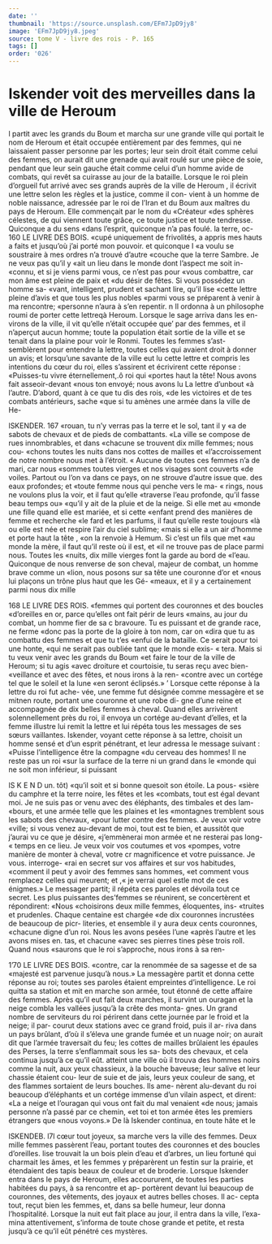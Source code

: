 ```yaml
---
date: ''
thumbnail: 'https://source.unsplash.com/EFm7JpD9jy8'
image: 'EFm7JpD9jy8.jpeg'
source: tome V - livre des rois - P. 165
tags: []
order: '026'
---
```


# Iskender voit des merveilles dans la ville de Heroum

l partit avec les grands du Boum et marcha sur une grande ville qui portait le nom de Heroum et était occupée entièrement par des femmes, qui ne laissaient passer personne par les portes; leur sein droit était comme celui des femmes, on aurait dit une grenade qui avait roulé sur une pièce de soie, pendant que leur sein gauche était comme celui d’un homme avide de combats, qui revêt sa cuirasse au jour de la bataille. Lorsque le roi plein d’orgueil fut arrivé
avec ses grands auprès de la ville de Heroum , il écrivit
une lettre selon les règles et la justice, comme il con- vient à un homme de noble naissance, adressée par
le roi de l’Iran et du Boum aux maîtres du pays de Heroum. Elle commençait par le nom du «Créateur
«des sphères célestes, de qui viennent toute grâce,
ce toute justice et toute tendresse. Quiconque a du sens
«dans l’esprit, quiconque n’a pas foulé. la terre, oc-
160 LE LIVRE DES BOIS.
«cupé uniquement de frivolités, a appris mes hauts
a faits et jusqu’où j’ai porté mon pouvoir. et quiconque I
«a voulu se soustraire à mes ordres n’a trouvé d’autre «couche que la terre Sambre. Je ne veux pas qu’il y «ait un lieu dans le monde dont l’aspect me soit in- «connu, et si je viens parmi vous, ce n’est pas pour «vous combattre, car mon âme est pleine de paix et «du désir de fêtes. Si vous possédez un homme sa- «vant, intelligent, prudent et sachant lire, qu’il lise «cette lettre pleine d’avis et que tous les plus nobles «parmi vous se préparent à venir à ma rencontre; «personne n’aura à s’en repentir. n
Il ordonna à un philosophe roumi de porter cette lettreqà Heroum. Lorsque le sage arriva dans les en- virons de la ville, il vit qu’elle n’était occupée que’
par des femmes, et il n’aperçut aucun homme; toute
la population était sortie de la ville et se tenait dans
la plaine pour voir le Ronmi. Toutes les femmes s’ast- semblèrent pour entendre la lettre, toutes celles qui avaient droit à donner un avis; et lorsqu’une savante
de la ville eut lu cette lettre et compris les intentions du cœur du roi, elles s’assirent et écrivirent cette réponse : «Puisses-tu vivre éternellement,.ô roi qui «portes haut la tête! Nous avons fait asseoir-devant «nous ton envoyé; nous avons lu La lettre d’unbout
«à l’autre. D’abord, quant à ce que tu dis des rois,
«de les victoires et de tes combats antérieurs, sache «que si tu amènes une armée dans la ville de He-

lSKENDER. 167 «rouan, tu n’y verras pas la terre et le sol, tant il y
«a de sabots de chevaux et de pieds de combattants.
«La ville se compose de rues innombrables, et dans
«chacune se trouvent dix mille femmes; nous cou-
«chons toutes les nuits dans nos cottes de mailles et «l’accroissement de notre nombre nous met à l’étroit.
« Aucune de toutes ces femmes n’a de mari, car nous «sommes toutes vierges et nos visages sont couverts «de voiles. Partout ou l’on va dans ce pays, on ne strouve d’autre issue que. des eaux profondes; et
«toute femme nous qui penche vers le ma- « rings, nous ne voulons plus la voir, et il faut qu’elle «traverse l’eau profonde, qu’il fasse beau temps ou»
«qu’il y ait de la pluie et de la neige. Si elle met au «monde une fille quand elle est mariée, et si cette «enfant prend des manières de femme et recherche «le fard et les parfums, il faut qu’elle reste toujours
«là ou elle est née et respire l’air du ciel sublime;
«mais si elle a un air d’homme et porte haut la tête ,
«on la renvoie à Hemum. Si c’est un fils que met
«au monde la mère, il faut qu’il reste où il est, et
«il ne trouve pas de place parmi nous. Toutes les «nuits, dix mille vierges font la garde au bord de «l’eau. Quiconque de nous renverse de son cheval,
majeur de combat, un homme brave comme un «lion, nous posons sur sa tête une couronne d’or et
«nous lui plaçons un trône plus haut que les Gé- «meaux, et il y a certainement parmi nous dix mille

168 LE LIVRE DES ROIS.
«femmes qui portent des couronnes et des boucles «d’oreilles en or, parce qu’elles ont fait périr de leurs
«mains, au jour du combat, un homme fier de sa
c bravoure. Tu es puissant et de grande race, ne ferme «donc pas la porte de la gloire à ton nom, car on «dira que tu as combattu des femmes et que tu t’es «enfui de la bataille. Ce serait pour toi une honte, «qui ne serait pas oubliée tant que le monde exis-
« tera. Mais si tu veux venir avec les grands du Boum «et faire le tour de la ville de Heroum; si tu agis «avec droiture et courtoisie, tu seras reçu avec bien- «veillance et avec des fêtes, et nous irons à la ren- «contre avec un cortége tel que le soleil et la lune
«en seront éclipsés.» ’
Lorsque cette réponse à la lettre du roi fut ache-
vée, une femme fut désignée comme messagère et se
mitnen route, portant une couronne et une robe di- gne d’une reine et accompagnée de dix belles femmes
à cheval. Quand elles arrivèrent solennellement près
du roi, il envoya un cortége au-devant d’elles, et la femme illustre lui remit la lettre et lui répéta tous
les messages de ses sœurs vaillantes. Iskender, voyant cette réponse à sa lettre, choisit un homme sensé
et d’un esprit pénétrant, et leur adressa le message suivant : «Puisse l’intelligence être la compagne
«du cerveau des hommes! Il ne reste pas un roi
«sur la surface de la terre ni un grand dans le «monde qui ne soit mon inférieur, si puissant

lS K E N D un. tôt) «qu’il soit et si bonne quesoit son étoile. La pous-
«sière du camphre et la terre noire, les fêtes et les «combats, tout est égal devant moi. Je ne suis pas or venu avec des éléphants, des timbales et des lam- «bours, et une armée telle que les plaines et les «montagnes tremblent sous les sabots des chevaux, «pour lutter contre des femmes. Je veux voir votre «ville; si vous venez au-devant de moi, tout est te bien, et aussitôt que j’aurai vu ce que je désire, «j’emmènerai mon armée et ne resterai pas long-
« temps en ce lieu. Je veux voir vos coutumes et vos «pompes, votre manière de monter à cheval, votre
cr magnificence et votre puissance. Je vous. interroge- «rai en secret sur vos affaires et sur vos habitudes, «comment il peut y avoir des femmes sans hommes,
«et comment vous remplacez celles qui meurent; et ,« je verrai quel estle mot de ces énigmes.»
Le messager partit; il répéta ces paroles et dévoila
tout ce secret. Les plus puissantes des’femmes se réunirent, se concertèrent et répondirent: «Nous «choisirons deux mille femmes, éloquentes, ins- «truites et prudenles. Chaque centaine est chargée
«de dix couronnes incrustées de beaucoup de picr- literies, et ensemble il y aura deux cents couronnes, «chacune digne d’un roi. Nous les avons pesées l’une
«après l’autre et les avons mises en. tas, et chacune «avec ses pierres tines pèse trois roll. Quand nous «saurons que le roi s’approche, nous irons à sa ren-

1’70 LE LIVRE DES BOIS.
«contre, car la renommée de sa sagesse et de sa «majesté est parvenue jusqu’à nous.»
La messagère partit et donna cette réponse au roi;
toutes ses paroles étaient empreintes d’intelligence.
Le roi quitta sa station et mit en marche son armée,
tout étonné de cette affaire des femmes. Après qu’il
eut fait deux marches, il survint un ouragan et la
neige combla les vallées jusqu’à la crête des monta-
gnes. Un grand nombre de serviteurs du roi périrent
dans cette journée par le froid et la neige; il par-
courut deux stations avec ce grand froid, puis il ar- riva dans un pays brûlant, d’où il s’éleva une grande
fumée et un nuage noir; on aurait dit que l’armée traversait du feu; les cottes de mailles brûlaient les épaules des Perses, la terre s’enflammait sous les sa-
bots des chevaux, et cela continua jusqu’à ce qu’il
eût. atteint une ville où il trouva des hommes noirs comme la nuit, aux yeux chassieux, à la bouche baveuse; leur salive et leur chassie étaient cou- leur de suie et de jais, leurs yeux couleur de sang, et des flammes sortaient de leurs bouches. Ils ame- nèrent alu-devant du roi beaucoup d’éléphants et un
cortége immense d’un vilain aspect, et dirent: «La
a neige et l’ouragan qui vous ont fait du mal venaient «de nous; jamais personne n’a passé par ce chemin,
«et toi et ton armée êtes les premiers étrangers que
«nous voyons.»
De là Iskender continua, en toute hâte et le

lSKENDEB. l7l cœur tout joyeux, sa marche vers la ville des femmes.
Deux mille femmes passèrent l’eau, portant toutes
des couronnes et des boucles d’oreilles. lise trouvait
la un bois plein d’eau et d’arbres, un lieu fortuné
qui charmait les âmes, et les femmes y préparèrent
un festin sur la prairie, et étendaient des tapis beaux de couleur et de broderie. Lorsque Iskender entra dans le pays de Heroum, elles accoururent, de toutes les parties habitées du pays, à sa rencontre et ap- portèrent devant lui beaucoup de couronnes, des vêtements, des joyaux et autres belles choses. Il ac-
cepta tout, reçut bien les femmes, et, dans sa belle humeur, leur donna l’hospitalité. Lorsque la nuit
eut fait place au jour, il entra dans la ville, l’exa- mina attentivement, s’informa de toute chose grande
et petite, et resta jusqu’à ce qu’il eût pénétré ces
mystères.

